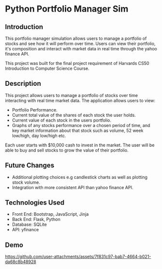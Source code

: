# Python Portfolio Manager Sim
## Introduction
This portfolio manager simulation allows users to manage a portfolio of stocks and see how it will perform over time. Users can view their portfolio, it's composition and interact with market data in real time through the yahoo finance API.

This project was built for the final project requirement of Harvards CS50 Introduction to Computer Science Course.

## Description
This project allows users to manage a portfolio of stocks over time interacting with real time market data. The application allows users to view:
- Portfolio Performance.
- Current total value of the shares of each stock the user holds.
- Current value of each stock in the users portfolio.
- Graphs of any stocks performance over a chosen period of time, and key market information about that stock such as volume, 52 week low/high, day low/high etc.

Each user starts with $10,000 cash to invest in the market. The user will be able to buy and sell stocks to grow the value of their portfolio.

## Future Changes
- Additional plotting choices e.g candlestick charts as well as plotting stock volume.
- Integration with more consistent API than yahoo finance API.

## Technologies Used
- Front End: Bootstrap, JavaScript, Jinja
- Back End: Flask, Python
- Database: SQLite
- API: yfinance

## Demo

https://github.com/user-attachments/assets/7f831c97-bab7-4664-b021-da68c8b48928

